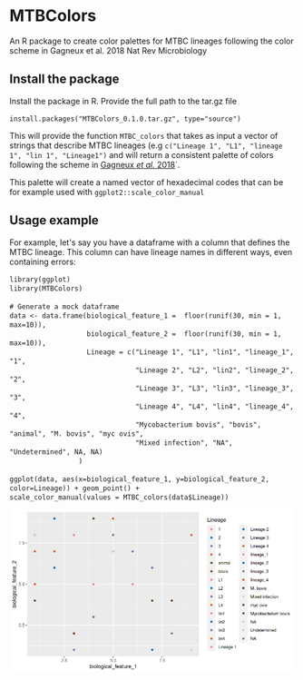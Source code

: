 # MTBColors
An R package to create color palettes for MTBC lineages following the color scheme in Gagneux et al. 2018 Nat Rev Microbiology

## Install the package
Install the package in R. Provide the full path to the tar.gz file
```
install.packages("MTBColors_0.1.0.tar.gz", type="source")
```
This will provide the function `MTBC_colors` that takes as input a vector of strings that describe MTBC lineages (e.g `c("Lineage 1", "L1", "lineage 1", "lin 1", "Lineage1")` and will return a consistent palette of colors following the scheme in [Gagneux *et al.* 2018](https://www.nature.com/articles/nrmicro.2018.8)`. 

This palette will create a named vector of hexadecimal codes that can be for example used with `ggplot2::scale_color_manual`

## Usage example
For example, let's say you have a dataframe with a column that defines the MTBC lineage. This column can have lineage
names in different ways, even containing errors:

```
library(ggplot)
library(MTBColors)

# Generate a mock dataframe
data <- data.frame(biological_feature_1 =  floor(runif(30, min = 1, max=10)),
                   biological_feature_2 =  floor(runif(30, min = 1, max=10)),
                   Lineage = c("Lineage 1", "L1", "lin1", "lineage_1", "1",
                               "Lineage 2", "L2", "lin2", "lineage_2", "2",
                               "Lineage 3", "L3", "lin3", "lineage_3", "3",
                               "Lineage 4", "L4", "lin4", "lineage_4", "4",
                               "Mycobacterium bovis", "bovis", "animal", "M. bovis", "myc ovis",
                               "Mixed infection", "NA", "Undetermined", NA, NA)
                 )

ggplot(data, aes(x=biological_feature_1, y=biological_feature_2, color=Lineage)) + geom_point() +
scale_color_manual(values = MTBC_colors(data$Lineage))
```

![MTBColors example](MTBColors_example.png)
